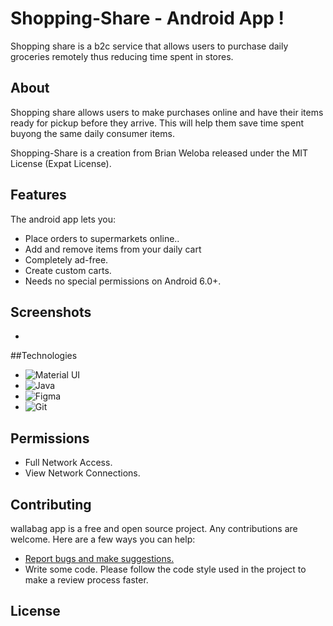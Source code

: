 # Shopping-Share - Android App !

Shopping share is a b2c service that allows users to purchase daily groceries remotely thus reducing time spent in stores.

## About

Shopping share allows users to make purchases online and have their items ready for pickup before they arrive. This will help them save time spent buyong the same daily consumer items.

Shopping-Share is a creation from Brian Weloba released under the MIT License (Expat License).

## Features

The android app lets you:
- Place orders to supermarkets online..
- Add and remove items from your daily cart
- Completely ad-free.
- Create custom carts.
- Needs no special permissions on Android 6.0+.

## Screenshots

*

##Technologies

- <img alt="Material UI" src="https://img.shields.io/badge/materialui-%230081CB.svg?style=for-the-badge&logo=material-ui&logoColor=white"/>
- <img alt="Java" src="https://img.shields.io/badge/java-%23ED8B00.svg?style=for-the-badge&logo=java&logoColor=white"/>
- <img alt="Figma" src="https://img.shields.io/badge/figma-%23F24E1E.svg?style=for-the-badge&logo=figma&logoColor=white"/>
- <img alt="Git" src="https://img.shields.io/badge/git-%23F05033.svg?style=for-the-badge&logo=git&logoColor=white"/>

## Permissions

- Full Network Access.
- View Network Connections.

## Contributing

wallabag app is a free and open source project. Any contributions are welcome. Here are a few ways you can help:
 * [Report bugs and make suggestions.](https://github.com/Brian-Weloba/Shopping-Share/issues)
 * Write some code. Please follow the code style used in the project to make a review process faster.

## License
